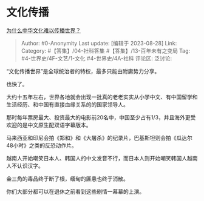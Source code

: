 # 文化传播
[为什么中华文化难以传播世界？](https://www.zhihu.com/question/611174250/answer/3185581177)

> Author: #0-Anonymity
> Last update: [编辑于 2023-08-28]
> Link:
> Category: #【答集】/04-社科答集 #【答集】/13-百年未有之变局
> Tag: #4-世界史/4F-文艺/1-文化 #4-世界史/4A-社科
> 评论区:
> 泛讨论:

“文化传播世界”是全球统治者的特权，最多只能由附庸势力分享。

也快了。

大约十五年左右，世界各地就会出现一批真的老老实实从小学中文、有中国留学和生活经历、和中国有直接血缘关系的的国家领导人。

那时每年票房最大、投资最大的电影前20名中，中国至少占有1/3，并且海外更受欢迎的是中文原生配双语字幕版本。

马来西亚和印尼会拍《郑和》和《大屠杀》的纪录片，巴基斯坦则会拍《瓜达尔48小时》之类的反恐动作片。

越南人开始嘲笑日本人、韩国人的中文发音不行，而日本人则开始嘲笑韩国人越南人不认识汉字。

金三角的毒品终于断了根，缅甸的匪患也终于消散。

你们大部分都可以在退休之前看到这些剧情一幕幕的上演。

